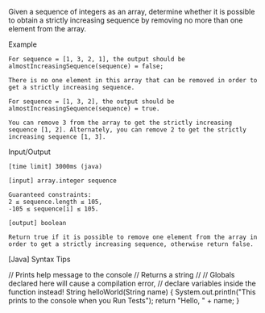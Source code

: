 Given a sequence of integers as an array, determine whether it is possible to obtain a strictly increasing sequence by removing no more than one element from the array.

Example

    For sequence = [1, 3, 2, 1], the output should be
    almostIncreasingSequence(sequence) = false;

    There is no one element in this array that can be removed in order to get a strictly increasing sequence.

    For sequence = [1, 3, 2], the output should be
    almostIncreasingSequence(sequence) = true.

    You can remove 3 from the array to get the strictly increasing sequence [1, 2]. Alternately, you can remove 2 to get the strictly increasing sequence [1, 3].

Input/Output

    [time limit] 3000ms (java)

    [input] array.integer sequence

    Guaranteed constraints:
    2 ≤ sequence.length ≤ 105,
    -105 ≤ sequence[i] ≤ 105.

    [output] boolean

    Return true if it is possible to remove one element from the array in order to get a strictly increasing sequence, otherwise return false.

[Java] Syntax Tips

// Prints help message to the console
// Returns a string
//
// Globals declared here will cause a compilation error,
// declare variables inside the function instead!
String helloWorld(String name) {
    System.out.println("This prints to the console when you Run Tests");
    return "Hello, " + name;
}

